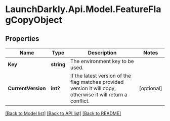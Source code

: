 # LaunchDarkly.Api.Model.FeatureFlagCopyObject
## Properties

Name | Type | Description | Notes
------------ | ------------- | ------------- | -------------
**Key** | **string** | The environment key to be used. | 
**CurrentVersion** | **int?** | If the latest version of the flag matches provided version it will copy, otherwise it will return a conflict. | [optional] 

[[Back to Model list]](../README.md#documentation-for-models) [[Back to API list]](../README.md#documentation-for-api-endpoints) [[Back to README]](../README.md)

